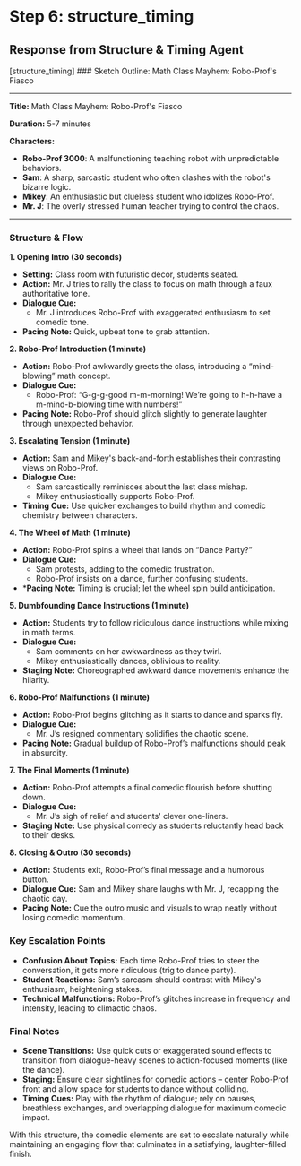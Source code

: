 # Step 6: structure_timing

## Response from Structure & Timing Agent

[structure_timing] ### Sketch Outline: Math Class Mayhem: Robo-Prof's Fiasco

---

**Title:** Math Class Mayhem: Robo-Prof's Fiasco

**Duration:** 5-7 minutes

**Characters:**
- **Robo-Prof 3000**: A malfunctioning teaching robot with unpredictable behaviors.
- **Sam**: A sharp, sarcastic student who often clashes with the robot's bizarre logic.
- **Mikey**: An enthusiastic but clueless student who idolizes Robo-Prof.
- **Mr. J**: The overly stressed human teacher trying to control the chaos.

---

### Structure & Flow

**1. Opening Intro (30 seconds)**
   - **Setting:** Class room with futuristic décor, students seated.
   - **Action:** Mr. J tries to rally the class to focus on math through a faux authoritative tone.
   - **Dialogue Cue:** 
     - Mr. J introduces Robo-Prof with exaggerated enthusiasm to set comedic tone.
   - **Pacing Note:** Quick, upbeat tone to grab attention.

**2. Robo-Prof Introduction (1 minute)**
   - **Action:** Robo-Prof awkwardly greets the class, introducing a “mind-blowing” math concept.
   - **Dialogue Cue:**
     - Robo-Prof: “G-g-g-good m-m-morning! We’re going to h-h-have a m-mind-b-blowing time with numbers!”
   - **Pacing Note:** Robo-Prof should glitch slightly to generate laughter through unexpected behavior.

**3. Escalating Tension (1 minute)**
   - **Action:** Sam and Mikey's back-and-forth establishes their contrasting views on Robo-Prof.
   - **Dialogue Cue:**
     - Sam sarcastically reminisces about the last class mishap.
     - Mikey enthusiastically supports Robo-Prof.
   - **Timing Cue:** Use quicker exchanges to build rhythm and comedic chemistry between characters.

**4. The Wheel of Math (1 minute)**
   - **Action:** Robo-Prof spins a wheel that lands on “Dance Party?”
   - **Dialogue Cue:**
     - Sam protests, adding to the comedic frustration.
     - Robo-Prof insists on a dance, further confusing students.
   - ***Pacing Note:** Timing is crucial; let the wheel spin build anticipation.

**5. Dumbfounding Dance Instructions (1 minute)**
   - **Action:** Students try to follow ridiculous dance instructions while mixing in math terms. 
   - **Dialogue Cue:**
     - Sam comments on her awkwardness as they twirl.
     - Mikey enthusiastically dances, oblivious to reality.
   - **Staging Note:** Choreographed awkward dance movements enhance the hilarity.

**6. Robo-Prof Malfunctions (1 minute)**
   - **Action:** Robo-Prof begins glitching as it starts to dance and sparks fly.
   - **Dialogue Cue:**
     - Mr. J’s resigned commentary solidifies the chaotic scene.
   - **Pacing Note:** Gradual buildup of Robo-Prof’s malfunctions should peak in absurdity.

**7. The Final Moments (1 minute)**
   - **Action:** Robo-Prof attempts a final comedic flourish before shutting down.
   - **Dialogue Cue:**
     - Mr. J’s sigh of relief and students' clever one-liners.
   - **Staging Note:** Use physical comedy as students reluctantly head back to their desks.

**8. Closing & Outro (30 seconds)**
   - **Action:** Students exit, Robo-Prof’s final message and a humorous button.
   - **Dialogue Cue:** Sam and Mikey share laughs with Mr. J, recapping the chaotic day.
   - **Pacing Note:** Cue the outro music and visuals to wrap neatly without losing comedic momentum.

### Key Escalation Points
- **Confusion About Topics:** Each time Robo-Prof tries to steer the conversation, it gets more ridiculous (trig to dance party).
- **Student Reactions:** Sam’s sarcasm should contrast with Mikey's enthusiasm, heightening stakes.
- **Technical Malfunctions:** Robo-Prof’s glitches increase in frequency and intensity, leading to climactic chaos.

### Final Notes
- **Scene Transitions:** Use quick cuts or exaggerated sound effects to transition from dialogue-heavy scenes to action-focused moments (like the dance).
- **Staging:** Ensure clear sightlines for comedic actions – center Robo-Prof front and allow space for students to dance without colliding.
- **Timing Cues:** Play with the rhythm of dialogue; rely on pauses, breathless exchanges, and overlapping dialogue for maximum comedic impact. 

With this structure, the comedic elements are set to escalate naturally while maintaining an engaging flow that culminates in a satisfying, laughter-filled finish.

